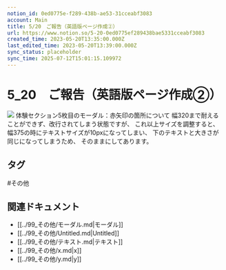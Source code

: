 ```yaml
---
notion_id: 0ed0775e-f289-438b-ae53-31cceabf3083
account: Main
title: 5/20　ご報告（英語版ページ作成②）
url: https://www.notion.so/5-20-0ed0775ef289438bae5331cceabf3083
created_time: 2023-05-20T13:35:00.000Z
last_edited_time: 2023-05-20T13:39:00.000Z
sync_status: placeholder
sync_time: 2025-07-12T15:01:15.109972
---
```

# 5_20　ご報告（英語版ページ作成②）

![](https://prod-files-secure.s3.us-west-2.amazonaws.com/736adce6-a3a4-4a64-9f74-d9aa055c96d2/ecbbdb87-ea72-4213-b17a-6e04aa71b754/Untitled.png?X-Amz-Algorithm=AWS4-HMAC-SHA256&X-Amz-Content-Sha256=UNSIGNED-PAYLOAD&X-Amz-Credential=ASIAZI2LB4664ZNWWLPT%2F20250719%2Fus-west-2%2Fs3%2Faws4_request&X-Amz-Date=20250719T042005Z&X-Amz-Expires=3600&X-Amz-Security-Token=IQoJb3JpZ2luX2VjEIT%2F%2F%2F%2F%2F%2F%2F%2F%2F%2FwEaCXVzLXdlc3QtMiJHMEUCIQDzn1u8weWlfIMsZGnmertena1Uk9zin4RGWKi2YD1GzgIgLFYEhaIKc5eS5TPV0ejEsTfKYk1Bbkl9yCSrUww6MJMqiAQInf%2F%2F%2F%2F%2F%2F%2F%2F%2F%2FARAAGgw2Mzc0MjMxODM4MDUiDOLVA5yYzpwUYu9hZyrcA2NOkOPkvGyU089WkMiTv7I9GvAJdXo572uDPaIhk7wiSEUPBCk4%2FGsZaBYHq%2B4%2BgpoqVYE%2BT29iATsv40OoJdxrMzRrP1SJEYzbDzpVMPbSetO9EvpPlGdGyfvbFaxyGEDON5GrSz9OesXw22j0gbVZ3iJfw97%2BCNxqgnUMWt3Lzdkuqlsm6w0K3KPbrSKkVKGJb9dBFfiwYsT4vVq8b3Qjj%2FxYqoL8cMHUd%2FH%2FoAxpN6LLQTmu%2FaY0xeBwjzMyzOflyaSW8asErAUQjPiqkqlb%2FWWiCtFwswto4Aun7VbUJKmoXYW2HF8gEj%2BzqgpcS9uWnQ6Qd1Ci5FGztA1a%2BnNHl9vBkaLmWKcAbqrn1L8WW3fmg0Stl2mjC95rxG8iN4%2FVwZFIVV4Jqv7w5pdjIaVUQlsZcc115%2B0nu1ckD7iwZNQxEfydDZCsRK0XZzTqboZBef0NWegTnEx%2BMnyXvV7CFnW9oXfVEphXrhNc6tW71wyuXmVKdhiYHfFLRwS45Qbh35KKUnzGWSOYXZr%2FqiIGe85aZIKuW5bKTmmsINVM0%2FOpTKJFLWJ2MOtSW%2BBSWGdbUJpcfKkTlUWRSga2HkvrtWQE5YvXX90WYIR3dnXjKY63uN8lVR26GHEVMJaq7MMGOqUBjodNzpxqoQEdIluKQTqrW541ZW2I9SxOdpi1WaeE8n2az8sh8sbTVTvWwe838RuVU%2F90ez%2F5Dj63lCWvvZuXKXhGIgxzR1zNIuLjhSnjP7DABZeCcyan12frjAlFaBrCEKh9emwRjbvgenuDElkQc7RirrKWrWv7RR7c%2BxS6v8xYHSC%2BsGZ8H5JdEQ%2BQD4q5BxC2HEiouRD2UK269XkD7kNELVPR&X-Amz-Signature=2fc3a8a9de0d993358020743f99ec62c93287b3862b45dd0d1ee563f3e9c0d67&X-Amz-SignedHeaders=host&x-amz-checksum-mode=ENABLED&x-id=GetObject)
体験セクション5枚目のモーダル：赤矢印の箇所について
幅320まで耐えることができず、改行されてしまう状態ですが、
これ以上サイズを調整すると、
幅375の時にテキストサイズが10pxになってしまい、
下のテキストと大きさが同じになってしまうため、
そのままにしてあります。

## タグ

#その他 

## 関連ドキュメント

- [[../99_その他/モーダル.md|モーダル]]
- [[../99_その他/Untitled.md|Untitled]]
- [[../99_その他/テキスト.md|テキスト]]
- [[../99_その他/x.md|x]]
- [[../99_その他/y.md|y]]
